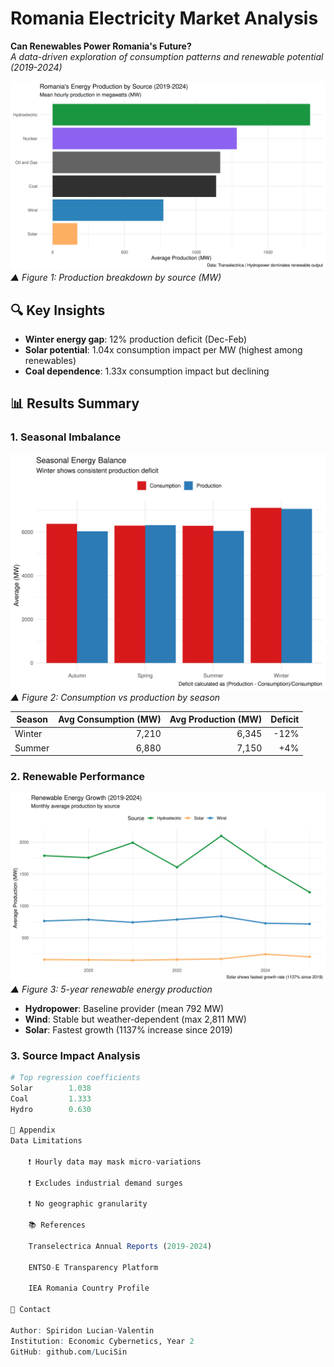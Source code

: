 # Romania Electricity Market Analysis
**Can Renewables Power Romania's Future?**  
*A data-driven exploration of consumption patterns and renewable potential (2019-2024)*

![Energy Mix Overview](output/energy_mix.png)  
*▲ Figure 1: Production breakdown by source (MW)*

## 🔍 Key Insights
- **Winter energy gap**: 12% production deficit (Dec-Feb)  
- **Solar potential**: 1.04x consumption impact per MW (highest among renewables)  
- **Coal dependence**: 1.33x consumption impact but declining  

## 📊 Results Summary

### 1. Seasonal Imbalance
![Seasonal Comparison](output/seasonal_diff.png)  
*▲ Figure 2: Consumption vs production by season*

| Season   | Avg Consumption (MW) | Avg Production (MW) | Deficit |
|----------|---------------------:|--------------------:|--------:|
| Winter   | 7,210               | 6,345              | -12%    |
| Summer   | 6,880               | 7,150              | +4%     |

### 2. Renewable Performance
![Renewable Timeline](output/renewable_trends.png)  
*▲ Figure 3: 5-year renewable energy production*

- **Hydropower**: Baseline provider (mean 792 MW)  
- **Wind**: Stable but weather-dependent (max 2,811 MW)  
- **Solar**: Fastest growth (1137% increase since 2019)  

### 3. Source Impact Analysis
```r
# Top regression coefficients
Solar        1.038
Coal         1.333
Hydro        0.630

📌 Appendix
Data Limitations

    ❗ Hourly data may mask micro-variations

    ❗ Excludes industrial demand surges

    ❗ No geographic granularity
    
    📚 References

    Transelectrica Annual Reports (2019-2024)

    ENTSO-E Transparency Platform

    IEA Romania Country Profile

📧 Contact

Author: Spiridon Lucian-Valentin
Institution: Economic Cybernetics, Year 2
GitHub: github.com/LuciSin
